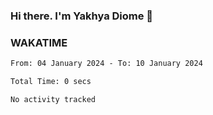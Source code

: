 ### Hi there. I'm Yakhya Diome 👋

### WAKATIME
<!--START_SECTION:waka-->

```txt
From: 04 January 2024 - To: 10 January 2024

Total Time: 0 secs

No activity tracked
```

<!--END_SECTION:waka-->

